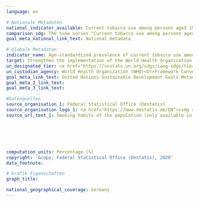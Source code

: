 ```yaml
---
language: en

# Nationale Metadaten
national_indicator_available: Current tobacco use among persons aged 15 years and older <br> Current tobacco use among persons aged 15 years and older (age-standardised to WHO Standard Population)
comparison_sdg: The time series "Current tobacco use among persons aged 15 years and older (age-standardised to WHO Standard Population") is compliant with the global metadata. The time series "Current tobacco use among persons aged 15 years and older" provides additional information.
goal_meta_national_link_text: National metadata

# Globale Metadaten
indicator_name: Age-standardized prevalence of current tobacco use among persons aged 15 years and older
target: Strengthen the implementation of the World Health Organization Framework Convention on Tobacco Control in all countries, as appropriate
un_designated_tier: <a href="https://unstats.un.org/sdgs/iaeg-sdgs/tier-classification/" title="Click here for more information on the UN tier classification.">Tier I</a>
un_custodian_agency: World Health Organization (WHO)<br>Framework Convention on Tobacco Control (FCTC)
goal_meta_link_text: United Nations Sustainable Development Goals Metadata
goal_meta_2_link_text: 
goal_meta_3_link_text: 

#Datenquellen
source_organisation_1: Federal Statistical Office (Destatis)
source_organisation_logo_1: <a href="https://www.destatis.de/EN"><img src="https://g205sdgs.github.io/sdg-indicators/public/OrgImgEn/destatis.png" alt="Logo destatis" style="height:60px; width:148px" /></a>
source_url_text_1: Smoking habits of the population (only available in German)






computation_units: Percentage (%)
copyright: '&copy; Federal Statistical Office (Destatis), 2020'
data_footnote: 

# Grafik Eigenschaften
graph_title: 

national_geographical_coverage: Germany
---
```


